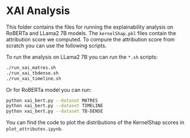 # XAI Analysis

This folder contains the files for running the explainability analysis on RoBERTa and LLama2 7B models. The `kernelShap.pkl` files contain the attribution score we computed. To compure the attribution score from scratch you can use the following scripts.

To run the analysis on LLama2 7B you can run the `*.sh` scripts:
```bash
./run_xai_matres.sh
./run_xai_tbdense.sh
./run_xai_timeline.sh
```
Or for RoBERTa model you can run:
```bash
python xai_bert.py --dataset MATRES
python xai_bert.py --dataset TIMELINE
python xai_bert.py --dataset TB-DENSE
```

You can find the code to plot the distributions of the KernelShap scores in `plot_attributes.ipynb`.